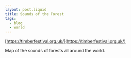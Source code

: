 ```yaml
---
layout: post.liquid
title: Sounds of the Forest
tags:
  - blog
  - world
---
```


[https://timberfestival.org.uk/](https://timberfestival.org.uk/)

Map of the sounds of forests all around the world.
